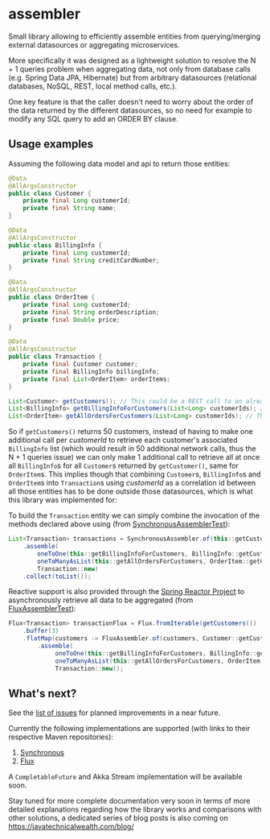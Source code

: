 # assembler
Small library allowing to efficiently assemble entities from querying/merging external datasources or aggregating microservices.

More specifically it was designed as a lightweight solution to resolve the N + 1 queries problem when aggregating data, not only from database calls (e.g. Spring Data JPA, Hibernate) but from arbitrary datasources (relational databases, NoSQL, REST, local method calls, etc.).

One key feature is that the caller doesn't need to worry about the order of the data returned by the different datasources, so no need for example to modify any SQL query to add an ORDER BY clause.

## Usage examples
Assuming the following data model and api to return those entities:
```java
@Data
@AllArgsConstructor
public class Customer {
    private final Long customerId;
    private final String name;
}

@Data
@AllArgsConstructor
public class BillingInfo {
    private final Long customerId;
    private final String creditCardNumber;
}

@Data
@AllArgsConstructor
public class OrderItem {
    private final Long customerId;
    private final String orderDescription;
    private final Double price;
}

@Data
@AllArgsConstructor
public class Transaction {
    private final Customer customer;
    private final BillingInfo billingInfo;
    private final List<OrderItem> orderItems;
}

List<Customer> getCustomers(); // This could be a REST call to an already existing microservice
List<BillingInfo> getBillingInfoForCustomers(List<Long> customerIds); // This could be a call to MongoDB
List<OrderItem> getAllOrdersForCustomers(List<Long> customerIds); // This could be a call to an Oracle database
```

So if `getCustomers()` returns 50 customers, instead of having to make one additional call per *customerId* to retrieve each customer's associated `BillingInfo` list (which would result in 50 additional network calls, thus the N + 1 queries issue) we can only make 1 additional call to retrieve all at once all `BillingInfo`s for all `Customer`s returned by `getCustomer()`, same for `OrderItem`s. This implies though that combining `Customer`s, `BillingInfo`s and `OrderItem`s into `Transaction`s using *customerId* as a correlation id between all those entities has to be done outside those datasources, which is what this library was implemented for:

To build the `Transaction` entity we can simply combine the invocation of the methods declared above using (from [SynchronousAssemblerTest](https://github.com/pellse/assembler/blob/master/assembler-synchronous/src/test/java/io/github/pellse/assembler/synchronous/SynchronousAssemblerTest.java)):
```java
List<Transaction> transactions = SynchronousAssembler.of(this::getCustomers, Customer::getCustomerId)
    .assemble(
        oneToOne(this::getBillingInfoForCustomers, BillingInfo::getCustomerId),
        oneToManyAsList(this::getAllOrdersForCustomers, OrderItem::getCustomerId),
        Transaction::new)
    .collect(toList());
```

Reactive support is also provided through the [Spring Reactor Project](https://projectreactor.io/) to asynchronously retrieve all data to be aggregated (from [FluxAssemblerTest]( https://github.com/pellse/assembler/blob/master/assembler-flux/src/test/java/io/github/pellse/assembler/flux/FluxAssemblerTest.java)):
```java
Flux<Transaction> transactionFlux = Flux.fromIterable(getCustomers())
    .buffer(3)
    .flatMap(customers -> FluxAssembler.of(customers, Customer::getCustomerId)
        .assemble(
             oneToOne(this::getBillingInfoForCustomers, BillingInfo::getCustomerId),
             oneToManyAsList(this::getAllOrdersForCustomers, OrderItem::getCustomerId),
             Transaction::new));
```
## What's next?
See the [list of issues](https://github.com/pellse/assembler/issues) for planned improvements in a near future.

Currently the following implementations are supported (with links to their respective Maven repositories):
1. [Synchronous](https://github.com/pellse/assembler/tree/master/assembler-synchronous)
2. [Flux](https://github.com/pellse/assembler/tree/master/assembler-flux)

A `CompletableFuture` and Akka Stream implementation will be available soon.

Stay tuned for more complete documentation very soon in terms of more detailed explanations regarding how the library works and comparisons with other solutions, a dedicated series of blog posts is also coming on https://javatechnicalwealth.com/blog/
